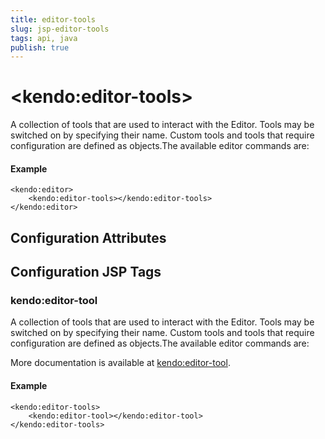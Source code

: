 ```yaml
---
title: editor-tools
slug: jsp-editor-tools
tags: api, java
publish: true
---
```


# \<kendo:editor-tools\>

A collection of tools that are used to interact with the Editor.
Tools may be switched on by specifying their name.
Custom tools and tools that require configuration are defined as objects.The available editor commands are:

#### Example
    <kendo:editor>
        <kendo:editor-tools></kendo:editor-tools>
    </kendo:editor>

## Configuration Attributes


##  Configuration JSP Tags

### kendo:editor-tool

A collection of tools that are used to interact with the Editor.
Tools may be switched on by specifying their name.
Custom tools and tools that require configuration are defined as objects.The available editor commands are:

More documentation is available at [kendo:editor-tool](editor/tool).

#### Example

    <kendo:editor-tools>
        <kendo:editor-tool></kendo:editor-tool>
    </kendo:editor-tools>

